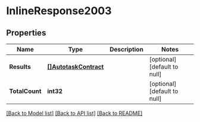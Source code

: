 # InlineResponse2003

## Properties
Name | Type | Description | Notes
------------ | ------------- | ------------- | -------------
**Results** | [**[]AutotaskContract**](AutotaskContract.md) |  | [optional] [default to null]
**TotalCount** | **int32** |  | [optional] [default to null]

[[Back to Model list]](../README.md#documentation-for-models) [[Back to API list]](../README.md#documentation-for-api-endpoints) [[Back to README]](../README.md)


